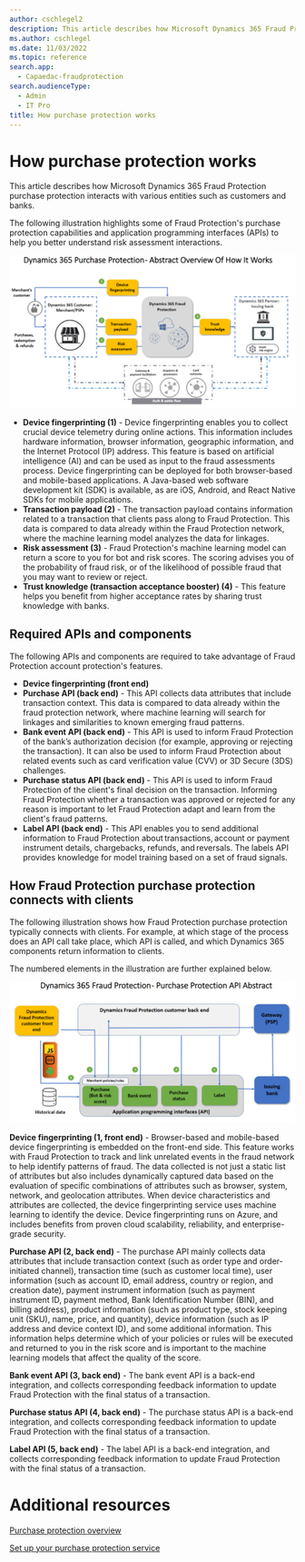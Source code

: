 ```yaml
---
author: cschlegel2
description: This article describes how Microsoft Dynamics 365 Fraud Protection purchase protection interacts with various entities such as customers and banks.
ms.author: cschlegel
ms.date: 11/03/2022
ms.topic: reference
search.app: 
  - Capaedac-fraudprotection
search.audienceType:
  - Admin
  - IT Pro
title: How purchase protection works 
---
```


# How purchase protection works 

This article describes how Microsoft Dynamics 365 Fraud Protection purchase protection interacts with various entities such as customers and banks.

The following illustration highlights some of Fraud Protection's purchase protection capabilities and application programming interfaces (APIs) to help you better understand risk assessment interactions.

![Overview of how Fraud Protection purxhase protection works](media/pp-architecture-abstract1.png)

- **Device fingerprinting (1)** - Device fingerprinting enables you to collect crucial device telemetry during online actions. This information includes hardware information, browser information, geographic information, and the Internet Protocol (IP) address. This feature is based on artificial intelligence (AI) and can be used as input to the fraud assessments process. Device fingerprinting can be deployed for both browser-based and mobile-based applications. A Java-based web software development kit (SDK) is available, as are iOS, Android, and React Native SDKs for mobile applications.
- **Transaction payload (2)** - The transaction payload contains information related to a transaction that clients pass along to Fraud Protection. This data is compared to data already within the Fraud Protection network, where the machine learning model analyzes the data for linkages. 
- **Risk assessment (3)** - Fraud Protection's machine learning model can return a score to you for bot and risk scores. The scoring advises you of the probability of fraud risk, or of the likelihood of possible fraud that you may want to review or reject. 
- **Trust knowledge (transaction acceptance booster) (4)** - This feature helps you benefit from higher acceptance rates by sharing trust knowledge with banks.

## Required APIs and components

The following APIs and components are required to take advantage of Fraud Protection account protection's features.

- **Device fingerprinting (front end)** <!-- Device fingerprinting lets you collect crucial device telemetry during online actions. This information includes hardware information, browser information, geographic information, and the Internet Protocol (IP) address. This feature is based on artificial intelligence (AI) and can be used as input to the process of fraud assessments. It can be implemented for both browser and mobile based. A Java-based web SDK (software development kits) and iOS, Android and React Native SDKs for mobile applications are available.-->
- **Purchase API (back end)** - This API collects data attributes that include transaction context. This data is compared to data already within the fraud protection network, where machine learning will search for linkages and similarities to known emerging fraud patterns.
- **Bank event API (back end)** - This API is used to inform Fraud Protection of the bank’s authorization decision (for example, approving or rejecting the transaction). It can also be used to inform Fraud Protection about related events such as card verification value (CVV) or 3D Secure (3DS) challenges. 
- **Purchase status API (back end)** - This API is used to inform Fraud Protection of the client's final decision on the transaction. Informing Fraud Protection whether a transaction was approved or rejected for any reason is important to let Fraud Protection adapt and learn from the client's fraud patterns. 
- **Label API (back end)** - This API enables you to send additional information to Fraud Protection about transactions, account or payment instrument details, chargebacks, refunds, and reversals. The labels API provides knowledge for model training based on a set of fraud signals.

## How Fraud Protection purchase protection connects with clients

The following illustration shows how Fraud Protection purchase protection typically connects with clients. For example, at which stage of the process does an API call take place, which API is called, and which Dynamics 365 components return information to clients.

The numbered elements in the illustration are further explained below.

![API-Abstract](media/pp-architecture-api-abstract.png)

**Device fingerprinting (1, front end)** - Browser-based and mobile-based device fingerprinting is embedded on the front-end side. This feature works with Fraud Protection to track and link unrelated events in the fraud network to help identify patterns of fraud. The data collected is not just a static list of attributes but also includes dynamically captured data based on the evaluation of specific combinations of attributes such as browser, system, network, and geolocation attributes. When device characteristics and attributes are collected, the device fingerprinting service uses machine learning to identify the device. Device fingerprinting runs on Azure, and includes benefits from proven cloud scalability, reliability, and enterprise-grade security.   

**Purchase API (2, back end)** - The purchase API mainly collects data attributes that include transaction context (such as order type and order-initiated channel), transaction time (such as customer local time), user information (such as account ID, email address, country or region, and creation date), payment instrument information (such as payment instrument ID, payment method, Bank Identification Number (BIN), and billing address), product information (such as product type, stock keeping unit (SKU), name, price, and quantity), device information (such as IP address and device context ID), and some additional information. This information helps determine which of your policies or rules will be executed and returned to you in the risk score and is important to the machine learning models that affect the quality of the score.

**Bank event API (3, back end)** - The bank event API is a back-end integration, and collects corresponding feedback information to update Fraud Protection with the final status of a transaction. 

**Purchase status API (4, back end)** - The purchase status API is a back-end integration, and collects corresponding feedback information to update Fraud Protection with the final status of a transaction. 

**Label API (5, back end)** - The label API is a back-end integration, and collects corresponding feedback information to update Fraud Protection with the final status of a transaction.

# Additional resources

[Purchase protection overview](purchase-protection.md)

[Set up your purchase protection service](promocode-set-up-purchase-protection.md)

